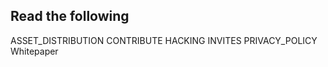 Read the following
------------------

ASSET_DISTRIBUTION
CONTRIBUTE
HACKING
INVITES
PRIVACY_POLICY
Whitepaper
